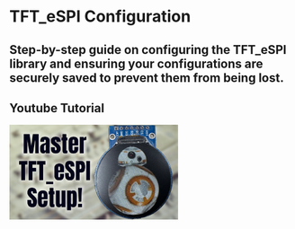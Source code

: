 # TFT_eSPI Configuration

## Step-by-step guide on configuring the TFT_eSPI library and ensuring your configurations are securely saved to prevent them from being lost.

## Youtube Tutorial
[<img src="https://github.com/thelastoutpostworkshop/images/blob/main/tft_eSPI%20Configuration_1.png" width="300">](https://youtu.be/6lLlKY5U77w)